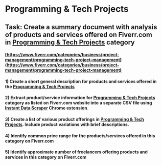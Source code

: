 # Programming & Tech Projects
## Task: Create a summary document with analysis of products and services offered on Fiverr.com in [Programming & Tech Projects](https://www.fiverr.com/categories/business/project-management/programming-tech-project-management) category
#### [https://www.fiverr.com/categories/business/project-management/programming-tech-project-management](https://www.fiverr.com/categories/business/project-management/programming-tech-project-management)
#### 1) Create a short general description for products and services offered in the [Programming & Tech Projects](https://www.fiverr.com/categories/business/project-management/programming-tech-project-management)
#### 2) Extract product/service information for [Programming & Tech Projects](https://www.fiverr.com/categories/business/project-management/programming-tech-project-management) category as listed on Fiverr.com website into a separate CSV file using [Instant Data Scraper](https://chrome.google.com/webstore/detail/instant-data-scraper/ofaokhiedipichpaobibbnahnkdoiiah) Chrome extension.
#### 3) Create a list of various product offerings in [Programming & Tech Projects](https://www.fiverr.com/categories/business/project-management/programming-tech-project-management). Include product variations with brief descriptions.
#### 4) Identify common price range for the products/services offered in this category on Fiverr.com
#### 5) Identify approximate number of freelancers offering products and services in this category on Fiverr.com
